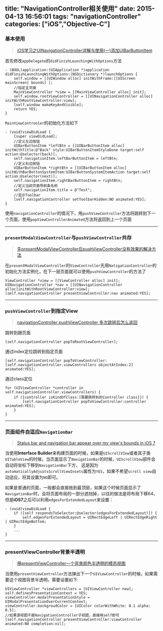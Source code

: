 title: "NavigationController相关使用"
date: 2015-04-13 16:56:01
tags: "navigationController"
categories: ["iOS","Objective-C"]
---

### 基本使用

> [iOS学习之UINavigationController详解与使用(一)添加UIBarButtonItem](http://blog.csdn.net/totogo2010/article/details/7681879)

首先修改`appDelegate`的`didFinishLaunchingWithOptions`方法
```objc
- (BOOL)application:(UIApplication *)application didFinishLaunchingWithOptions:(NSDictionary *)launchOptions {
    self.window = [[UIWindow alloc] initWithFrame:[[UIScreen mainScreen] bounds] ];
    //指定主页面
    MainViewController *view = [[MainViewController alloc] init];
    self.window.rootViewController = [[UINavigationController alloc] initWithRootViewController:view];
    [self.window makeKeyAndVisible];
    return YES;
}
```

`MainViewControoler`的初始化方法如下
```objc
- (void)viewDidLoad {
    [super viewDidLoad];
    //定义左边按钮
    UIBarButtonItem *leftBtn = [[UIBarButtonItem alloc] initWithTitle:@"Back" style:UIBarButtonItemStyleDone target:self action:@selector(back)];
    self.navigationItem.leftBarButtonItem = leftBtn;
    //定义右边按钮
    UIBarButtonItem *rightBtn = [[UIBarButtonItem alloc] initWithBarButtonSystemItem:UIBarButtonSystemItemAction target:self action:@selector(next)];
    self.navigationItem.rightBarButtonItem = rightBtn;
    //定义当前页面导航条名称
    self.navigationItem.title = @"Test";
    //显示Toolbar
    [self.navigationController setToolbarHidden:NO animated:YES];
}
```
使用`navigationController`的情况下，用`pushViewController`方法将跳转到下一个页面，使用`popViewControllerAnimated`方法将返回到上一个页面

----

### `presentModalViewController`与`pushViewController`共存

> [先presentModalViewController后pushViewController没有效果的解决方法](http://blog.csdn.net/ck89757/article/details/27496453)

在`presentModalViewController`的`ViewController`先用`NatigationController`的初始化方法实例化，在下一层页面就可以使用`pushViewController`的方法了
```objc
ViewController *view = [[ViewController alloc] init];
UINavigationController *nav = [[UINavigationController alloc]initWithRootViewController:view];
[self.navigationController presentViewController:nav animated:YES];
```

----

### `pushViewController`到指定View

> [navigationController pushViewController 多次跳转后怎么返回](http://my.oschina.net/wycdavid/blog/196278)

跳转到跟页面
```objc
[self.navigationController popToRootViewController];
```

通过index定位跳转到指定页面
```objc
[self.navigationController popToViewController:[self.navigationController.viewControllers objectAtIndex:2] animated:YES];
```

通过class定位
```objc
for (UIViewController *controller in self.navigationController.viewControllers) {
    if ([controller isKindOfClass:[需要跳转到的Controller class]]) {
        [self.navigationController popToViewController:controller animated:YES];
    }
}
```

----

### 页面组件自适应`NavigationBar`

> [Status bar and navigation bar appear over my view's bounds in iOS 7](http://stackoverflow.com/questions/17074365/status-bar-and-navigation-bar-appear-over-my-views-bounds-in-ios-7)

当使用**Interface Builder**来构建页面的时候，如果是`UIScrollVIew`或者其子类`UITableView`的时候，当页面显示了`NavigationBar`的时候，`UIScrollVIew`部件会自动将坐标下移到`NavigationBar`下方，
这是因为`automaticallyAdjustsScrollViewInsets`属性为`YES`，如果不希望`scroll view`自动适应，将其设置为`NO`即可。

如果是普通的页面，一般都会直接拖到最顶层，如果这个时候页面显示了`NavigationBar`时，会将页面布局的一部分遮挡掉，以往的做法是将布局下移64，但是**iOS7**之后可以利用`edgesForExtendedLayout`来设置：
```objc
- (void)viewDidLoad {
    if ([self respondsToSelector:@selector(edgesForExtendedLayout)]) {
        self.edgesForExtendedLayout = UIRectEdgeLeft | UIRectEdgeRight | UIRectEdgeBottom;
    }
    ...
}
```

----

### presentViewController背景半透明

> [用presentViewController一个背景颜色半透明的模态视图](http://www.cnblogs.com/oyhj/p/5120212.html)

当使用`presentViewController`方法弹出下一个`UIViewController`的时候，如果需要这个视图背景半透明，需要设置如下:
```
UIViewController *viewControllers = [UIViewController new];
self.definesPresentationContext = YES;
viewController.modalPresentationStyle = UIModalPresentationOverCurrentContext;
viewController.backgroudColor = [UIColor colorWithWhite: 0.1 alpha: 0.5];
//如果源视图不是NavigationController子视图，直接用self即可
[self.navigationController presentViewController:viewController animated:NO completion:nil];
```